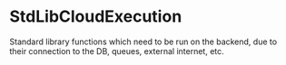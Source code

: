 # StdLibCloudExecution

Standard library functions which need to be run on the backend,
due to their connection to the DB, queues, external internet, etc.
